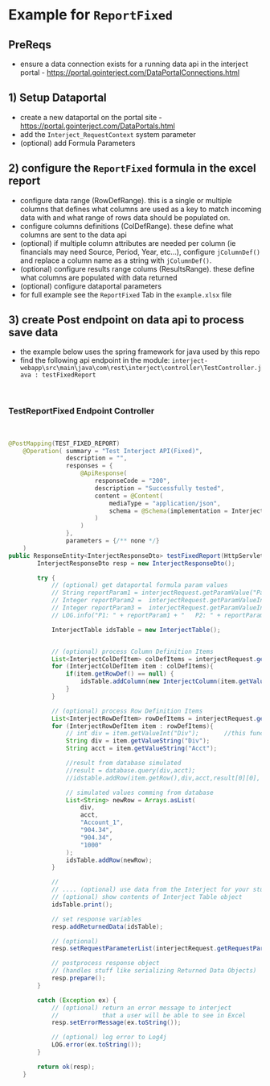 # Example for `ReportFixed`

## PreReqs

- ensure a data connection exists for a running data api in the interject portal - https://portal.gointerject.com/DataPortalConnections.html

## 1) Setup Dataportal

- create a new dataportal on the portal site - https://portal.gointerject.com/DataPortals.html
- add the `Interject_RequestContext` system parameter
- (optional) add Formula Parameters

## 2) configure the `ReportFixed` formula in the excel report

- configure data range (RowDefRange). this is a single or multiple columns that defines what columns are used as a key to match incoming data with and what range of rows data should be populated on.
- configure columns definitions (ColDefRange). these define what columns are sent to the data api
- (optional) if multiple column attributes are needed per column (ie financials may need Source, Period, Year, etc...), configure `jColumnDef()` and replace a column name as a string with `jColumnDef()`.
- (optional) configure results range colums (ResultsRange). these define what columns are populated with data returned
- (optional) configure dataportal parameters
- for full example see the `ReportFixed` Tab in the `example.xlsx` file

## 3) create Post endpoint on data api to process save data

- the example below uses the spring framework for java used by this repo
- find the following api endpoint in the module: `interject-webapp\src\main\java\com\rest\interject\controller\TestController.java : testFixedReport`

<br>

### TestReportFixed Endpoint Controller

<br>

```java
@PostMapping(TEST_FIXED_REPORT)
    @Operation( summary = "Test Interject API(Fixed)",
                description = "",
                responses = {
                    @ApiResponse(
                        responseCode = "200",
                        description = "Successfully tested",
                        content = @Content(
                            mediaType = "application/json",
                            schema = @Schema(implementation = InterjectResponseDto.class)
                        )
                    )
                },
                parameters = {/** none */}
    )
public ResponseEntity<InterjectResponseDto> testFixedReport(HttpServletRequest request, @RequestBody @Valid InterjectRequestDto interjectRequest) {
        InterjectResponseDto resp = new InterjectResponseDto();

        try {
            // (optional) get dataportal formula param values
            // String reportParam1 = interjectRequest.getParamValue("Param1");
            // Integer reportParam2 =  interjectRequest.getParamValueInt("Param2");
            // Integer reportParam3 =  interjectRequest.getParamValueInt("Param3");
            // LOG.info("P1: " + reportParam1 + "   P2: " + reportParam2 + "   P3: " + reportParam3);

            InterjectTable idsTable = new InterjectTable();


            // (optional) process Column Definition Items
            List<InterjectColDefItem> colDefItems = interjectRequest.getColDefItems();
            for (InterjectColDefItem item : colDefItems){
                if(item.getRowDef() == null) {
                    idsTable.addColumn(new InterjectColumn(item.getValue()));
                }
            }

            // (optional) process Row Definition Items
            List<InterjectRowDefItem> rowDefItems = interjectRequest.getRowDefItems();
            for (InterjectRowDefItem item : rowDefItems){
                // int div = item.getValueInt("Div");       //this function is here if there is a need
                String div = item.getValueString("Div");
                String acct = item.getValueString("Acct");

                //result from database simulated
                //result = database.query(div,acct);
                //idstable.addRow(item.getRow(),div,acct,result[0][0], result[0][1], result[0][2]);

                // simulated values comming from database
                List<String> newRow = Arrays.asList(
                    div,
                    acct,
                    "Account_1",
                    "904.34",
                    "904.34",
                    "1000"
                );
                idsTable.addRow(newRow);
            }

            //
            // .... (optional) use data from the Interject for your stuff here ....
            // (optional) show contents of Interject Table object
            idsTable.print();

            // set response variables
            resp.addReturnedData(idsTable);

            // (optional)
            resp.setRequestParameterList(interjectRequest.getRequestParameterList());

            // postprocess response object
            // (handles stuff like serializing Returned Data Objects)
            resp.prepare();
        }

        catch (Exception ex) {
            // (optional) return an error message to interject
            //            that a user will be able to see in Excel
            resp.setErrorMessage(ex.toString());

            // (optional) log error to Log4j
            LOG.error(ex.toString());
        }

        return ok(resp);
    }

```
